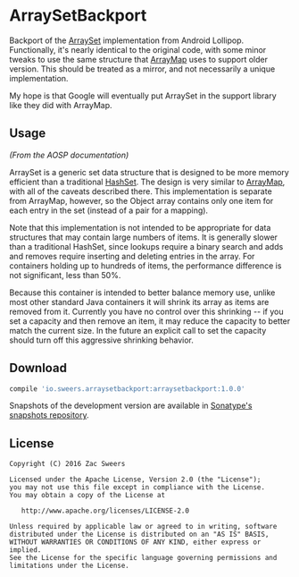 ArraySetBackport
=========

Backport of the [ArraySet][arrayset] implementation from Android Lollipop. Functionally, it's
nearly identical to the original code, with some minor tweaks to use the same structure that 
[ArrayMap][arraymap] uses to support older version. This should be treated as a mirror, and not 
necessarily a unique implementation.

My hope is that Google will eventually put ArraySet in the support library like they did with 
ArrayMap.

Usage
-----

*(From the AOSP documentation)*

ArraySet is a generic set data structure that is designed to be more memory efficient than a 
traditional [HashSet][hashset]. The design is very similar to [ArrayMap][arraymap], with all 
of the caveats described there. This implementation is separate from ArrayMap, however, so the 
Object array contains only one item for each entry in the set (instead of a pair for a mapping).

Note that this implementation is not intended to be appropriate for data structures that may 
contain large numbers of items. It is generally slower than a traditional HashSet, since lookups 
require a binary search and adds and removes require inserting and deleting entries in the array. 
For containers holding up to hundreds of items, the performance difference is not significant, 
less than 50%.

Because this container is intended to better balance memory use, unlike most other standard 
Java containers it will shrink its array as items are removed from it. Currently you have no 
control over this shrinking -- if you set a capacity and then remove an item, it may reduce 
the capacity to better match the current size. In the future an explicit call to set the 
capacity should turn off this aggressive shrinking behavior.

Download
--------

```groovy
compile 'io.sweers.arraysetbackport:arraysetbackport:1.0.0'
```

Snapshots of the development version are available in [Sonatype's snapshots repository][snapshots].

License
-------

    Copyright (C) 2016 Zac Sweers

    Licensed under the Apache License, Version 2.0 (the "License");
    you may not use this file except in compliance with the License.
    You may obtain a copy of the License at

       http://www.apache.org/licenses/LICENSE-2.0

    Unless required by applicable law or agreed to in writing, software
    distributed under the License is distributed on an "AS IS" BASIS,
    WITHOUT WARRANTIES OR CONDITIONS OF ANY KIND, either express or implied.
    See the License for the specific language governing permissions and
    limitations under the License.

 [arrayset]: http://developer.android.com/reference/android/util/ArraySet.html
 [hashset]: http://developer.android.com/reference/java/util/HashSet.html
 [arraymap]: http://developer.android.com/reference/android/util/ArrayMap.html
 [snapshots]: https://oss.sonatype.org/content/repositories/snapshots/
